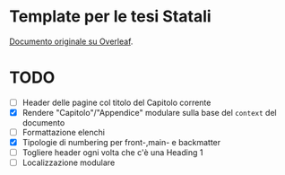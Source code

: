 # Template per le tesi Statali

[Documento originale su Overleaf](https://www.overleaf.com/project/641879675262cde2a670826b).

# TODO

- [ ] Header delle pagine col titolo del Capitolo corrente
- [x] Rendere "Capitolo"/"Appendice" modulare sulla base del `context` del documento
- [ ] Formattazione elenchi
- [x] Tipologie di numbering per front-,main- e backmatter
- [ ] Togliere header ogni volta che c'è una Heading 1
- [ ] Localizzazione modulare
